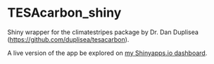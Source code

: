 # TESAcarbon_shiny

Shiny wrapper for the climatestripes package by Dr. Dan Duplisea (https://github.com/duplisea/tesacarbon).

A live version of the app be explored on [my Shinyapps.io dashboard](https://mdeith.shinyapps.io/TESACarbon/).
